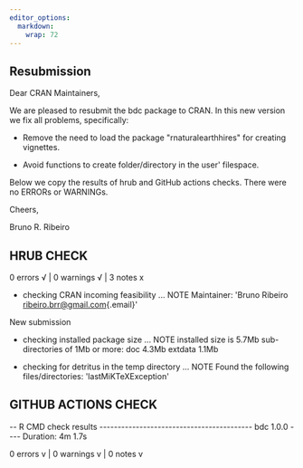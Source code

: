 ```yaml
---
editor_options: 
  markdown: 
    wrap: 72
---
```

## Resubmission

Dear CRAN Maintainers,

We are pleased to resubmit the bdc package to CRAN. In this new version we fix all problems, specifically:

* Remove the need to load the package "rnaturalearthhires" for creating vignettes.

* Avoid functions to create folder/directory in the user' filespace.

Below we copy the results of hrub and GitHub actions checks. There were no ERRORs or WARNINGs. 

Cheers,

Bruno R. Ribeiro

## HRUB CHECK

0 errors √ | 0 warnings √ | 3 notes x

-   checking CRAN incoming feasibility ... NOTE Maintainer: 'Bruno
    Ribeiro
    [ribeiro.brr\@gmail.com](mailto:ribeiro.brr@gmail.com){.email}'

New submission

-  checking installed package size ... NOTE
   installed size is  5.7Mb
   sub-directories of 1Mb or more:
     doc       4.3Mb
     extdata   1.1Mb

-   checking for detritus in the temp directory ... NOTE Found the
    following files/directories: 'lastMiKTeXException'

## GITHUB ACTIONS CHECK

-- R CMD check results ------------------------------------------ bdc 1.0.0 ----
Duration: 4m 1.7s

0 errors v | 0 warnings v | 0 notes v